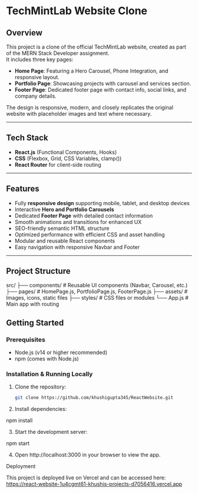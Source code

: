 # TechMintLab Website Clone

## Overview

This project is a clone of the official TechMintLab website, created as part of the MERN Stack Developer assignment.  
It includes three key pages:

- **Home Page**: Featuring a Hero Carousel, Phone Integration, and responsive layout.  
- **Portfolio Page**: Showcasing projects with carousel and services section.  
- **Footer Page**: Dedicated footer page with contact info, social links, and company details.

The design is responsive, modern, and closely replicates the original website with placeholder images and text where necessary.

---

## Tech Stack

- **React.js** (Functional Components, Hooks)  
- **CSS** (Flexbox, Grid, CSS Variables, clamp())  
- **React Router** for client-side routing

---

## Features

- Fully **responsive design** supporting mobile, tablet, and desktop devices  
- Interactive **Hero and Portfolio Carousels**  
- Dedicated **Footer Page** with detailed contact information  
- Smooth animations and transitions for enhanced UX  
- SEO-friendly semantic HTML structure  
- Optimized performance with efficient CSS and asset handling  
- Modular and reusable React components  
- Easy navigation with responsive Navbar and Footer

---

## Project Structure
src/ ├── components/       # Reusable UI components (Navbar, Carousel, etc.) ├── pages/            # HomePage.js, PortfolioPage.js, FooterPage.js ├── assets/           # Images, icons, static files ├── styles/           # CSS files or modules └── App.js     # Main app with routing
## Getting Started

### Prerequisites

- Node.js (v14 or higher recommended)  
- npm (comes with Node.js)

### Installation & Running Locally

1. Clone the repository:

   ```bash
   git clone https://github.com/khushigupta345/ReactWebsite.git

1. Install dependencies:

npm install


3. Start the development server:

npm start


4. Open http://localhost:3000 in your browser to view the app.


Deployment

This project is deployed live on Vercel and can be accessed here:
https://react-website-1u4cgmt61-khushis-projects-d7056416.vercel.app
